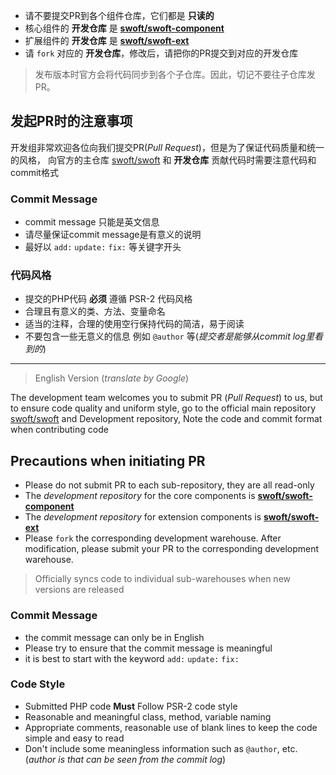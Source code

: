 - 请不要提交PR到各个组件仓库，它们都是 **只读的**
- 核心组件的 **开发仓库** 是 **[swoft/swoft-component][core]**
- 扩展组件的 **开发仓库** 是 **[swoft/swoft-ext][ext]**
- 请 `fork` 对应的 **开发仓库**，修改后，请把你的PR提交到对应的开发仓库

> 发布版本时官方会将代码同步到各个子仓库。因此，切记不要往子仓库发PR。

## 发起PR时的注意事项

开发组非常欢迎各位向我们提交PR(_Pull Request_)，但是为了保证代码质量和统一的风格，
向官方的主仓库 [swoft/swoft][main] 和 **开发仓库** 贡献代码时需要注意代码和commit格式

### Commit Message

- commit message 只能是英文信息
- 请尽量保证commit message是有意义的说明
- 最好以 `add:` `update:` `fix:` 等关键字开头

### 代码风格

- 提交的PHP代码 **必须** 遵循 PSR-2 代码风格
- 合理且有意义的类、方法、变量命名
- 适当的注释，合理的使用空行保持代码的简洁，易于阅读
- 不要包含一些无意义的信息 例如 `@author` 等(_提交者是能够从commit log里看到的_)

------------------

> English Version (_translate by Google_)

The development team welcomes you to submit PR (_Pull Request_) to us, but to ensure code quality and uniform style, 
go to the official main repository [swoft/swoft][main] and Development repository, Note the code and commit format when contributing code

## Precautions when initiating PR

- Please do not submit PR to each sub-repository, they are all read-only
- The _development repository_ for the core components is **[swoft/swoft-component][core]**
- The _development repository_ for extension components is **[swoft/swoft-ext][ext]**
- Please `fork` the corresponding development warehouse. After modification, please submit your PR to the corresponding development warehouse.

> Officially syncs code to individual sub-warehouses when new versions are released

### Commit Message

- the commit message can only be in English
- Please try to ensure that the commit message is meaningful
- it is best to start with the keyword `add:` `update:` `fix:`

### Code Style

- Submitted PHP code **Must** Follow PSR-2 code style
- Reasonable and meaningful class, method, variable naming
- Appropriate comments, reasonable use of blank lines to keep the code simple and easy to read
- Don't include some meaningless information such as `@author`, etc. (_author is  that can be seen from the commit log_)


[main]: https://github.com/swoft-cloud/swoft
[core]: https://github.com/swoft-cloud/swoft-component
[ext]: https://github.com/swoft-cloud/swoft-ext
